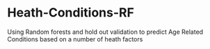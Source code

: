 # Heath-Conditions-RF
Using Random forests and hold out validation to predict Age Related Conditions based on a number of heath factors
